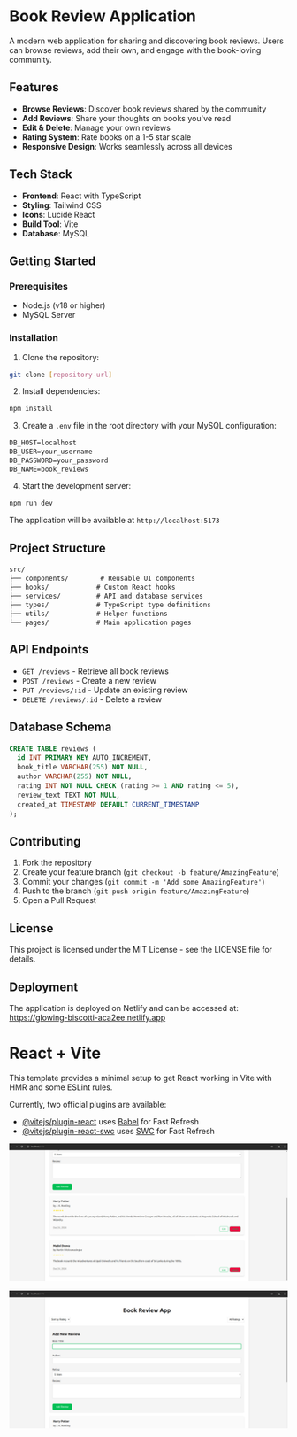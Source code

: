 # Book Review Application

A modern web application for sharing and discovering book reviews. Users can browse reviews, add their own, and engage with the book-loving community.

## Features

- **Browse Reviews**: Discover book reviews shared by the community
- **Add Reviews**: Share your thoughts on books you've read
- **Edit & Delete**: Manage your own reviews
- **Rating System**: Rate books on a 1-5 star scale
- **Responsive Design**: Works seamlessly across all devices

## Tech Stack

- **Frontend**: React with TypeScript
- **Styling**: Tailwind CSS
- **Icons**: Lucide React
- **Build Tool**: Vite
- **Database**: MySQL

## Getting Started

### Prerequisites

- Node.js (v18 or higher)
- MySQL Server

### Installation

1. Clone the repository:
```bash
git clone [repository-url]
```

2. Install dependencies:
```bash
npm install
```

3. Create a `.env` file in the root directory with your MySQL configuration:
```env
DB_HOST=localhost
DB_USER=your_username
DB_PASSWORD=your_password
DB_NAME=book_reviews
```

4. Start the development server:
```bash
npm run dev
```

The application will be available at `http://localhost:5173`

## Project Structure

```
src/
├── components/        # Reusable UI components
├── hooks/            # Custom React hooks
├── services/         # API and database services
├── types/            # TypeScript type definitions
├── utils/            # Helper functions
└── pages/            # Main application pages
```

## API Endpoints

- `GET /reviews` - Retrieve all book reviews
- `POST /reviews` - Create a new review
- `PUT /reviews/:id` - Update an existing review
- `DELETE /reviews/:id` - Delete a review

## Database Schema

```sql
CREATE TABLE reviews (
  id INT PRIMARY KEY AUTO_INCREMENT,
  book_title VARCHAR(255) NOT NULL,
  author VARCHAR(255) NOT NULL,
  rating INT NOT NULL CHECK (rating >= 1 AND rating <= 5),
  review_text TEXT NOT NULL,
  created_at TIMESTAMP DEFAULT CURRENT_TIMESTAMP
);
```

## Contributing

1. Fork the repository
2. Create your feature branch (`git checkout -b feature/AmazingFeature`)
3. Commit your changes (`git commit -m 'Add some AmazingFeature'`)
4. Push to the branch (`git push origin feature/AmazingFeature`)
5. Open a Pull Request

## License

This project is licensed under the MIT License - see the LICENSE file for details.

## Deployment

The application is deployed on Netlify and can be accessed at:
https://glowing-biscotti-aca2ee.netlify.app
# React + Vite

This template provides a minimal setup to get React working in Vite with HMR and some ESLint rules.

Currently, two official plugins are available:

- [@vitejs/plugin-react](https://github.com/vitejs/vite-plugin-react/blob/main/packages/plugin-react/README.md) uses [Babel](https://babeljs.io/) for Fast Refresh
- [@vitejs/plugin-react-swc](https://github.com/vitejs/vite-plugin-react-swc) uses [SWC](https://swc.rs/) for Fast Refresh

![Book Reviews](Book_Reviews.jpg)

![Add a new book review](Add_new_review.jpg)
